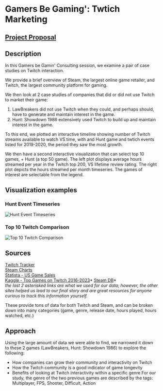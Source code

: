 # Gamers Be Gaming': Twtich Marketing

## [Project Proposal](https://docs.google.com/document/d/1Jw2xJ-hdylPN_xQOLGgnnI2S3JybaXel6lJ4SFmZMuU/edit)

## Description
In this Gamers be Gamin' Consulting session, we examine a pair of case studies on Twitch interaction.

We provide a brief overview of Steam, the largest online game retailer, and Twitch, the largest community platform for gaming.

We then look at 2 case studies of companies that did or did not use Twitch to market their game: 
1. LawBreakers did not use Twitch when they could, and perhaps should, have to generate and maintain interest in the game.
2. Hunt: Showdown 1986 extensively used Twitch to build up and maintain interest in the game.

To this end, we plotted an interactive timeline showing number of Twitch streams available to watch VS time, with and Hunt game and twtich events listed for 2019-2020, the period they saw the most growth.

We then have a second interactive visualization that can select top 10 games, + Hunt (a top 50 game). The left plot displays average hours streamed per year in the Twitch top 200, VS lifetime review rating. The right plot depicts the hours streamed per month timeseries. The games of interest are selectable from the legend.

## Visualization examples
### Hunt Event Timeseries
![Hunt Event Timeseries](https://github.com/rponticelli0/Project_3_Group_7/blob/main/images/Hunt_steam_analysis_example.png?raw=true)

### Top 10 Twitch Comparison
![Top 10 Twitch Comparison](https://github.com/rponticelli0/Project_3_Group_7/blob/main/images/top_10_interactive_example.png?raw=true)

## Sources
[Twitch Tracker](https://twitchtracker.com/)  
[Steam Charts](https://steamcharts.com/)   
[Statista - US Game Sales](https://www.statista.com/statistics/201073/revenue-of-the-us-video-game-industry-by-segment/)  
[Kaggle - Top Games on Twitch 2016-2023](https://www.kaggle.com/datasets/rankirsh/evolution-of-top-games-on-twitch)* 
[Steam DB](https://steamdb.info/app/350280/)*  
_the last 2 asterisked links are what we used for our data; however, the other sites helped us lead to our final story and are great resources for anyone curious to track this information yourself._

These provide tons of data for both Twitch and Steam, and can be broken down into many categories (game, genre, release date, hours played, hours watched, etc.)

## Approach
Using the large amount of data we were able to find, we narrowed it down to these 2 games (LawBreakers, Hunt: Showdown 1986) to explore the following:
- How companies can grow their community and interactivity on Twitch 
- How the Twitch community is a good indicator of game longevity
- Benefits of looking at Twitch interactivity within a specific genre
For our study, the genre of the two previous games are described by the tags:  
Multiplayer, FPS, Shooter, Difficult, Action
